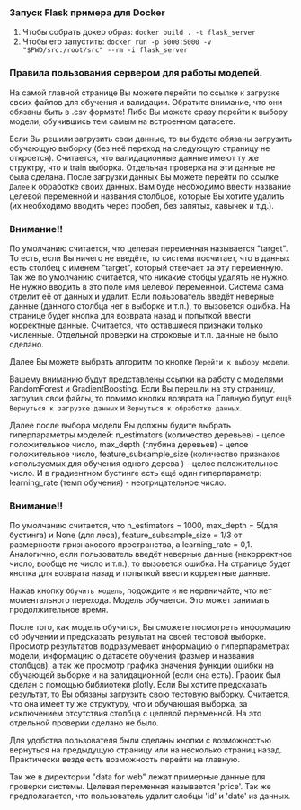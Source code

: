 ### Запуск Flask примера для Docker
1. Чтобы собрать докер образ: `docker build . -t flask_server`
2. Чтобы его запустить: `docker run -p 5000:5000 -v "$PWD/src:/root/src" --rm -i flask_server`

### Правила пользования сервером для работы моделей.

На самой главной странице Вы можете перейти по ссылке к загрузке своих файлов для обучения и валидации. Обратите внимание, что они обязаны быть в .csv формате! Либо Вы можете сразу перейти к выбору модели, обучившись тем самым на встроенном датасете.

Если Вы решили загрузить свои данные, то вы будете обязаны загрузить обучающую выборку (без неё переход на следующую страницу не откроется). Считается, что валидационные данные имеют ту же структру, что и train выборка. Отдельная проверка на эти данные не была сделана.
После загрузки данных Вы можете перейти по ссылке `Далее` к обработке своих данных. Вам буде необходимо ввести название целевой переменной и названия столбцов, которые Вы хотите удалить (их необходимо вводить через пробел, без запятых, кавычек и т.д.). 
### Внимание!! ###
По умолчанию считается, что целевая переменная называется "target". То есть, если Вы ничего не введёте, то система посчитает, что в данных есть столбец с именем "target", который отвечает за эту переменную. Так же по умолчанию считается, что никакие стобцы удалять не нужно. Не нужно вводить в это поле имя целевой переменной. Система сама отделит её от данных и удалит.
Если пользователь введёт неверные данные (данного столбца нет в выборке и т.п.), то вызовется ошибка. На странице будет кнопка для возврата назад и попыткой ввести корректные данные.
Считается, что оставшиеся признаки только численные. Отдельной проверки на строковые и т.п. данные не было сделано.

Далее Вы можете выбрать алгоритм по кнопке `Перейти к выбору модели`.

Вашему вниманию будут представлены ссылки на работу с моделями RandomForest и GradientBoosting. Если Вы перешли на эту страницу, загрузив свои файлы, то помимо кнопки возврата на Главную будут ещё `Вернуться к загрузке данных` и `Вернуться к обработке данных`.

Далее после выбора модели Вы должны будите выбрать гиперпараметры моделей: n_estimators (количество деревьев) - целое положительное число, max_depth (глубина деревьев) - целое положительное число, feature_subsample_size (количество признаков используемых для обучения одного дерева ) -  целое положительное число. И в градиентном бустинге есть ещё один гиперпараметр: learning_rate (темп обучения) - неотрицательное число.
### Внимание!! ###
По умолчанию считается, что n_estimators = 1000, max_depth = 5(для бустинга) и None (для леса), feature_subsample_size = 1/3 от размерности признакового пространства, а learning_rate = 0,1.
Аналогично, если пользователь введёт неверные данные (некорректное число, вообще не число и т.п.), то вызовется ошибка. На странице будет кнопка для возврата назад и попыткой ввести корректные данные.

Нажав кнопку `Обучить модель`, подождите и не нервничайте, что нет моментального перехода. Модель обучается. Это может занимать продолжительное время. 

После того, как модель обучится, Вы сможете посмотреть информацию об обучении и предсказать результат на своей тестовой выборке. Просмотр результатов подразумевает информацию о гиперпараметрах модели, информацию о датасете обучения (размер и названия столбцов), а так же просмотр графика значения функции ошибки на обучающей выборке и на валидационной (если она есть). График был сделан с помощью библиотеки plotly. Если Вы хотите предсказать результат, то Вы обязаны загрузить свою тестовую выборку. Считается, что она имеет ту же структуру, что и обучающая выборка, за исключением отсутствия столбца с целевой переменной. На это отдельной проверки сделано не было.

Для удобства пользователя были сделаны кнопки с возможностью вернуться на предыдущую страницу или на несколько страниц назад. Практически везде есть возможность перейти на главную.

Так же в директории "data for web" лежат примерные данные для проверки системы. Целевая переменная называется 'price'. Так же предполагается, что пользователь удалит слобцы 'id' и 'date' из данных.

